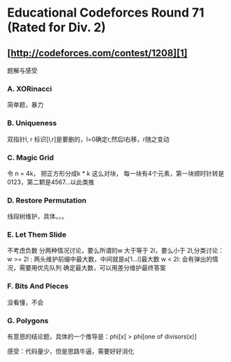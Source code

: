 # Educational Codeforces Round 71 (Rated for Div. 2)
[http://codeforces.com/contest/1208][1]
------

题解与感受

### A. XORinacci
简单题，暴力

### B. Uniqueness
双指针l, r 标识[l,r]是要删的，l=0确定r,然后l右移，r随之变动

### C. Magic Grid
令 n = 4k， 把正方形分成k * k 这么对块， 每一块有4个元素，第一块顺时针转是0123，第二颗是4567...以此类推

### D. Restore Permutation
线段树维护，具体。。。

### E. Let Them Slide
不考虑负数
分两种情况讨论，要么所谓的w 大于等于 2l，要么小于 2l,分类讨论：
w >= 2l : 两头维护前缀中最大数，中间就是a[1...l]最大数
w < 2l: 会有弹出的情况，需要用优先队列
确定最大数，可以用差分维护最终答案

### F. Bits And Pieces
没看懂，不会

### G. Polygons
有意思的结论题，具体的一个推导是：phi[x] > phi[one of divisors(x)]

感受：代码量少，但是思路牛逼，需要好好消化


  [1]: http://codeforces.com/contest/1208
